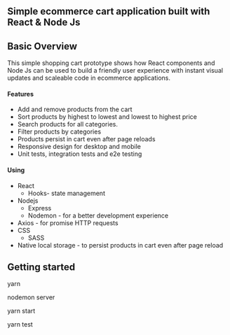 ##  Simple ecommerce cart application built with React & Node Js

## Basic Overview 

This simple shopping cart prototype shows how React components and Node Js can be used to build a friendly user experience with instant visual updates and scaleable code in ecommerce applications.

#### Features

- Add and remove products from the  cart
- Sort products by highest to lowest and lowest to highest price
- Search products for all categories.
- Filter products by categories
- Products persist in cart even after page reloads
- Responsive design for desktop and mobile
- Unit tests, integration tests and e2e testing


#### Using

- React
  - Hooks- state management
- Nodejs
  - Express 
  - Nodemon - for a better development experience
- Axios - for promise HTTP requests
- CSS
  - SASS
- Native local storage - to persist products in cart even after page reload

## Getting started

<!-- / First, Install the needed packages */ -->
yarn

<!-- /*  To start  Node  */ -->
nodemon server
<!-- /*  To start  React */ -->
yarn start 
<!-- / To run test cases*/ -->
yarn test
